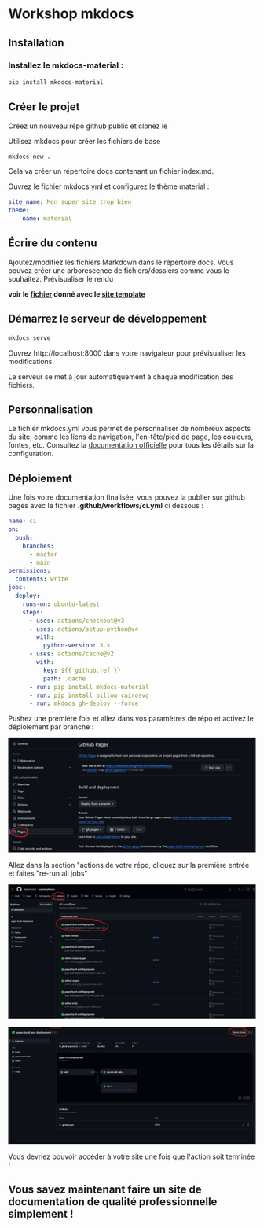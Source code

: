 # Workshop mkdocs

## Installation

### Installez le mkdocs-material :

```sh
pip install mkdocs-material
```

## Créer le projet

Créez un nouveau répo github public et clonez le

Utilisez mkdocs pour créer les fichiers de base

```sh
mkdocs new .
```

Cela va créer un répertoire docs contenant un fichier index.md.

Ouvrez le fichier mkdocs.yml et configurez le thème material :

```yml
site_name: Mon super site trop bien
theme:
    name: material
```

## Écrire du contenu
Ajoutez/modifiez les fichiers Markdown dans le répertoire docs. Vous pouvez créer une arborescence de fichiers/dossiers comme vous le souhaitez.
Prévisualiser le rendu

**voir le [fichier](https://github.com/NattanCochet/workshopMkdocs/blob/master/mkdocs.yml) donné avec le [site template](https://nattancochet.github.io/workshopMkdocs/)**

## Démarrez le serveur de développement

```sh
mkdocs serve
```

Ouvrez http://localhost:8000 dans votre navigateur pour prévisualiser les modifications.

Le serveur se met à jour automatiquement à chaque modification des fichiers.

## Personnalisation
Le fichier mkdocs.yml vous permet de personnaliser de nombreux aspects du site, comme les liens de navigation, l'en-tête/pied de page, les couleurs, fontes, etc.
Consultez la [documentation officielle](https://squidfunk.github.io/mkdocs-material/) pour tous les détails sur la configuration.

## Déploiement

Une fois votre documentation finalisée, vous pouvez la publier sur github pages avec le fichier **.github/workflows/ci.yml** ci dessous :

```yml
name: ci 
on:
  push:
    branches:
      - master 
      - main
permissions:
  contents: write
jobs:
  deploy:
    runs-on: ubuntu-latest
    steps:
      - uses: actions/checkout@v3
      - uses: actions/setup-python@v4
        with:
          python-version: 3.x
      - uses: actions/cache@v2
        with:
          key: ${{ github.ref }}
          path: .cache
      - run: pip install mkdocs-material
      - run: pip install pillow cairosvg
      - run: mkdocs gh-deploy --force
```

Pushez une première fois et allez dans vos paramètres de répo et activez le déploiement par branche :

![](assets/repo_settings.png)

Allez dans la section "actions de votre répo, cliquez sur la première entrée et faites "re-run all jobs"

![](assets/repo_actions_1.png)

![](assets/repo_actions_2.png)

Vous devriez pouvoir accéder à votre site une fois que l'action soit terminée !

## Vous savez maintenant faire un site de documentation de qualité professionnelle simplement !
